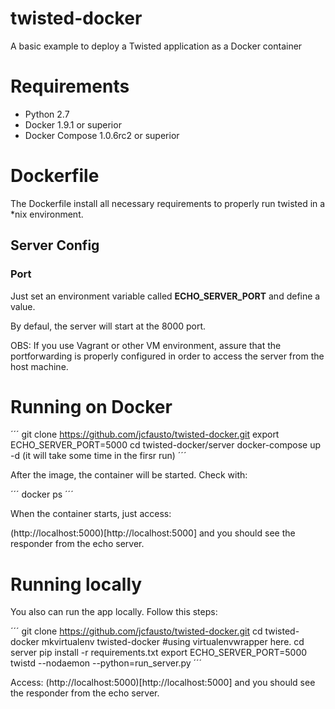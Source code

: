 # twisted-docker
A basic example to deploy a Twisted application as a Docker container

# Requirements
- Python 2.7
- Docker 1.9.1 or superior
- Docker Compose 1.0.6rc2 or superior

# Dockerfile

The Dockerfile install all necessary requirements to properly run twisted in a *nix environment.

## Server Config

### Port
Just set an environment variable called **ECHO_SERVER_PORT** and define a value.

By defaul, the server will start at the 8000 port. 

OBS: If you use Vagrant or other VM environment, assure that the portforwarding is properly configured in order to access the server from the host machine.

# Running on Docker

´´´
git clone https://github.com/jcfausto/twisted-docker.git
export ECHO_SERVER_PORT=5000
cd twisted-docker/server
docker-compose up -d (it will take some time in the firsr run)
´´´

After the image, the container will be started. Check with:

´´´
docker ps
´´´

When the container starts, just access:

(http://localhost:5000)[http://localhost:5000] and you should see the responder from the echo server.


# Running locally

You also can run the app locally. Follow this steps:

´´´
git clone https://github.com/jcfausto/twisted-docker.git
cd twisted-docker
mkvirtualenv twisted-docker #using virtualenvwrapper here.
cd server
pip install -r requirements.txt
export ECHO_SERVER_PORT=5000
twistd --nodaemon --python=run_server.py
´´´

Access: (http://localhost:5000)[http://localhost:5000] and you should see the responder from the echo server.
